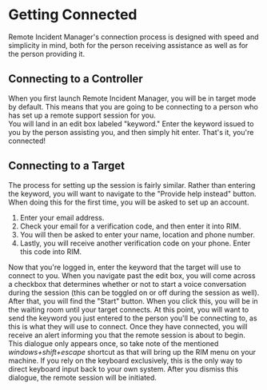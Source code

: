 # Getting Connected
Remote Incident Manager's connection process is designed with speed and simplicity in mind, both for the person receiving assistance as well as for the person providing it.
## Connecting to a Controller
When you first launch Remote Incident Manager, you will be in target mode by default. This means that you are going to be connecting to a person who has set up a remote support session for you.  
You will land in an edit box labeled "keyword." Enter the keyword issued to you by the person assisting you, and then simply hit enter. That's it, you're connected!
## Connecting to a Target
The process for setting up the session is fairly similar. Rather than entering the keyword, you will want to navigate to the "Provide help instead" button. When doing this for the first time, you will be asked to set up an account.
1. Enter your email address.
1. Check your email for a verification code, and then enter it into RIM.
1. You will then be asked to enter your name, location and phone number.
1. Lastly, you will receive another verification code on your phone. Enter this code into RIM.
<!-- end -->
Now that you're logged in, enter the keyword that the target will use to connect to you. When you navigate past the edit box, you will come across a checkbox that determines whether or not to start a voice conversation during the session (this can be toggled on or off during the session as well). After that, you will find the "Start" button. When you click this, you will be in the waiting room until your target connects. At this point, you will want to send the keyword you just entered to the person you'll be connecting to, as this is what they will use to connect. Once they have connected, you will receive an alert informing you that the remote session is about to begin. This dialogue only appears once, so take note of the mentioned *windows+shift+escape* shortcut as that will bring up the RIM menu on your machine. If you rely on the keyboard exclusively, this is the only way to direct keyboard input back to your own system. After you dismiss this dialogue, the remote session will be initiated.